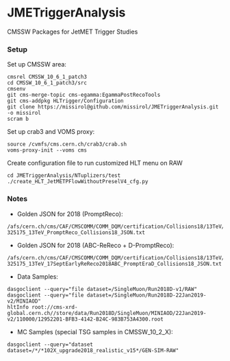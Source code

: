JMETriggerAnalysis
==================

CMSSW Packages for JetMET Trigger Studies

### Setup

Set up CMSSW area:

```shell
cmsrel CMSSW_10_6_1_patch3
cd CMSSW_10_6_1_patch3/src
cmsenv
git cms-merge-topic cms-egamma:EgammaPostRecoTools
git cms-addpkg HLTrigger/Configuration
git clone https://missirol@github.com/missirol/JMETriggerAnalysis.git -o missirol
scram b
```

Set up crab3 and VOMS proxy:

```shell
source /cvmfs/cms.cern.ch/crab3/crab.sh
voms-proxy-init --voms cms
```

Create configuration file to run customized HLT menu on RAW

```shell
cd JMETriggerAnalysis/NTuplizers/test
./create_HLT_JetMETPFlowWithoutPreselV4_cfg.py
```

### Notes

* Golden JSON for 2018 (PromptReco):
```shell
/afs/cern.ch/cms/CAF/CMSCOMM/COMM_DQM/certification/Collisions18/13TeV/PromptReco/Cert_314472-325175_13TeV_PromptReco_Collisions18_JSON.txt
```

* Golden JSON for 2018 (ABC-ReReco + D-PromptReco):
```shell
/afs/cern.ch/cms/CAF/CMSCOMM/COMM_DQM/certification/Collisions18/13TeV/ReReco/Cert_314472-325175_13TeV_17SeptEarlyReReco2018ABC_PromptEraD_Collisions18_JSON.txt
```

* Data Samples:
```shell
dasgoclient --query="file dataset=/SingleMuon/Run2018D-v1/RAW"
dasgoclient --query="file dataset=/SingleMuon/Run2018D-22Jan2019-v2/MINIAOD"
hltInfo root://cms-xrd-global.cern.ch//store/data/Run2018D/SingleMuon/MINIAOD/22Jan2019-v2/110000/12952201-BFB3-4142-B24C-983B753A4300.root
```

* MC Samples (special TSG samples in CMSSW_10_2_X):
```shell
dasgoclient --query="dataset dataset=/*/*102X_upgrade2018_realistic_v15*/GEN-SIM-RAW"
```
